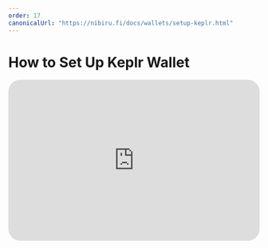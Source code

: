 ```yaml
---
order: 17
canonicalUrl: "https://nibiru.fi/docs/wallets/setup-keplr.html"
---
```


# How to Set Up Keplr Wallet

<iframe width="100%" style="aspect-ratio: 14/9; border-radius: 1.5rem;" src="https://www.youtube.com/embed/cmxx_hIulz8" title="How to Set Up Keplr Wallet (Extension) | For Beginners" frameborder="0" allow="accelerometer; autoplay; clipboard-write; encrypted-media; gyroscope; picture-in-picture; web-share" allowfullscreen></iframe>
